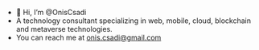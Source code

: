 - 👋 Hi, I’m @OnisCsadi
-  A technology consultant specializing in web, mobile, cloud, blockchain and metaverse technologies.
-  You can reach me at onis.csadi@gmail.com

<!---
OnisCsadi/OnisCsadi is a ✨ special ✨ repository because its `README.md` (this file) appears on your GitHub profile.
You can click the Preview link to take a look at your changes.
--->
